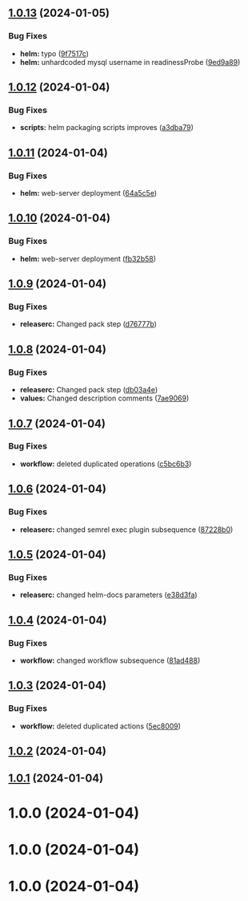 ## [1.0.13](https://github.com/gr2u/urly-helm/compare/v1.0.12...v1.0.13) (2024-01-05)


### Bug Fixes

* **helm:** typo ([9f7517c](https://github.com/gr2u/urly-helm/commit/9f7517cd3819d81e812bcf0bff5a5961dfd45ec0))
* **helm:** unhardcoded mysql username in readinessProbe ([9ed9a89](https://github.com/gr2u/urly-helm/commit/9ed9a89b4cd1a23759c9cc5055e9b7b51f9dc555))

## [1.0.12](https://github.com/gr2u/urly-helm/compare/v1.0.11...v1.0.12) (2024-01-04)


### Bug Fixes

* **scripts:** helm packaging scripts improves ([a3dba79](https://github.com/gr2u/urly-helm/commit/a3dba79e9379691781c2fed425448ebeed3c085a))

## [1.0.11](https://github.com/gr2u/urly-helm/compare/v1.0.10...v1.0.11) (2024-01-04)


### Bug Fixes

* **helm:** web-server deployment ([64a5c5e](https://github.com/gr2u/urly-helm/commit/64a5c5ed2ec0f69a36dc0e6844e40ed0d9440ff7))

## [1.0.10](https://github.com/gr2u/urly-helm/compare/v1.0.9...v1.0.10) (2024-01-04)


### Bug Fixes

* **helm:** web-server deployment ([fb32b58](https://github.com/gr2u/urly-helm/commit/fb32b58fa2aa8a3b60a20b89681c8ddd70fd95d0))

## [1.0.9](https://github.com/gr2u/urly-helm/compare/v1.0.8...v1.0.9) (2024-01-04)


### Bug Fixes

* **releaserc:** Changed pack step ([d76777b](https://github.com/gr2u/urly-helm/commit/d76777b3bdc5ff9740c9cf461be2f1d77fb798ab))

## [1.0.8](https://github.com/gr2u/urly-helm/compare/v1.0.7...v1.0.8) (2024-01-04)


### Bug Fixes

* **releaserc:** Changed pack step ([db03a4e](https://github.com/gr2u/urly-helm/commit/db03a4ef5d8b381db1c1cc4f15e72b31178e86b9))
* **values:** Changed description comments ([7ae9069](https://github.com/gr2u/urly-helm/commit/7ae9069f2643331e42c43675c3e4f96be7ab3dcc))

## [1.0.7](https://github.com/gr2u/urly-helm/compare/v1.0.6...v1.0.7) (2024-01-04)


### Bug Fixes

* **workflow:** deleted duplicated operations ([c5bc6b3](https://github.com/gr2u/urly-helm/commit/c5bc6b36e326931f24ff57082b88d673f25c7820))

## [1.0.6](https://github.com/gr2u/urly-helm/compare/v1.0.5...v1.0.6) (2024-01-04)


### Bug Fixes

* **releaserc:** changed semrel exec plugin subsequence ([87228b0](https://github.com/gr2u/urly-helm/commit/87228b0c841495718f14b49668fb0a4e1ce1c677))

## [1.0.5](https://github.com/gr2u/urly-helm/compare/v1.0.4...v1.0.5) (2024-01-04)


### Bug Fixes

* **releaserc:** changed helm-docs parameters ([e38d3fa](https://github.com/gr2u/urly-helm/commit/e38d3fa0fd82bbbd939aca37a4b3182428edda54))

## [1.0.4](https://github.com/gr2u/urly-helm/compare/v1.0.3...v1.0.4) (2024-01-04)


### Bug Fixes

* **workflow:** changed workflow subsequence ([81ad488](https://github.com/gr2u/urly-helm/commit/81ad4880e6ad182333c08441abd8f22cf1fdf945))

## [1.0.3](https://github.com/gr2u/urly-helm/compare/v1.0.2...v1.0.3) (2024-01-04)


### Bug Fixes

* **workflow:** deleted duplicated actions ([5ec8009](https://github.com/gr2u/urly-helm/commit/5ec8009c7da232169246d4ebc6b9f18154ea17f6))

## [1.0.2](https://github.com/gr2u/urly-helm/compare/v1.0.1...v1.0.2) (2024-01-04)

## [1.0.1](https://github.com/gr2u/urly-helm/compare/v1.0.0...v1.0.1) (2024-01-04)

# 1.0.0 (2024-01-04)

# 1.0.0 (2024-01-04)

# 1.0.0 (2024-01-04)
